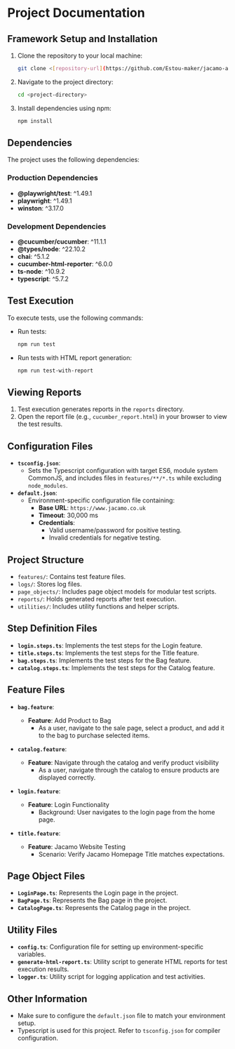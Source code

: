 
# Project Documentation

## Framework Setup and Installation

1. Clone the repository to your local machine:
   ```bash
   git clone <[repository-url](https://github.com/Estou-maker/jacamo-automation/)>
   ```
2. Navigate to the project directory:
   ```bash
   cd <project-directory>
   ```
3. Install dependencies using npm:
   ```bash
   npm install
   ```

## Dependencies

The project uses the following dependencies:

### Production Dependencies
- **@playwright/test**: ^1.49.1
- **playwright**: ^1.49.1
- **winston**: ^3.17.0

### Development Dependencies
- **@cucumber/cucumber**: ^11.1.1
- **@types/node**: ^22.10.2
- **chai**: ^5.1.2
- **cucumber-html-reporter**: ^6.0.0
- **ts-node**: ^10.9.2
- **typescript**: ^5.7.2

## Test Execution

To execute tests, use the following commands:
- Run tests: 
  ```bash
  npm run test
  ```
- Run tests with HTML report generation:
  ```bash
  npm run test-with-report
  ```

## Viewing Reports

1. Test execution generates reports in the `reports` directory.
2. Open the report file (e.g., `cucumber_report.html`) in your browser to view the test results.

## Configuration Files

- **`tsconfig.json`**:
  - Sets the Typescript configuration with target ES6, module system CommonJS, and includes files in `features/**/*.ts` while excluding `node_modules`.
- **`default.json`**:
  - Environment-specific configuration file containing:
    - **Base URL**: `https://www.jacamo.co.uk`
    - **Timeout**: 30,000 ms
    - **Credentials**:
      - Valid username/password for positive testing.
      - Invalid credentials for negative testing.

## Project Structure

- `features/`: Contains test feature files.
- `logs/`: Stores log files.
- `page_objects/`: Includes page object models for modular test scripts.
- `reports/`: Holds generated reports after test execution.
- `utilities/`: Includes utility functions and helper scripts.

## Step Definition Files

- **`login.steps.ts`**: Implements the test steps for the Login feature.
- **`title.steps.ts`**: Implements the test steps for the Title feature.
- **`bag.steps.ts`**: Implements the test steps for the Bag feature.
- **`catalog.steps.ts`**: Implements the test steps for the Catalog feature.

## Feature Files

- **`bag.feature`**:
  - **Feature**: Add Product to Bag
    - As a user, navigate to the sale page, select a product, and add it to the bag to purchase selected items.

- **`catalog.feature`**:
  - **Feature**: Navigate through the catalog and verify product visibility
    - As a user, navigate through the catalog to ensure products are displayed correctly.

- **`login.feature`**:
  - **Feature**: Login Functionality
    - Background: User navigates to the login page from the home page.

- **`title.feature`**:
  - **Feature**: Jacamo Website Testing
    - Scenario: Verify Jacamo Homepage Title matches expectations.

## Page Object Files

- **`LoginPage.ts`**: Represents the Login page in the project.
- **`BagPage.ts`**: Represents the Bag page in the project.
- **`CatalogPage.ts`**: Represents the Catalog page in the project.

## Utility Files

- **`config.ts`**: Configuration file for setting up environment-specific variables.
- **`generate-html-report.ts`**: Utility script to generate HTML reports for test execution results.
- **`logger.ts`**: Utility script for logging application and test activities.

## Other Information

- Make sure to configure the `default.json` file to match your environment setup.
- Typescript is used for this project. Refer to `tsconfig.json` for compiler configuration.

